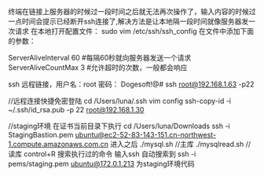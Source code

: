 终端在链接上服务器的时候过一段时间之后就无法再次操作了，输入内容的时候过一点时间会提示已经断开ssh连接了,解决方法是让本地隔一段时间就像服务器发一次请求
在本地打开配置文件：
sudo vim /etc/ssh/ssh_config
在文件中添加下面的参数：

ServerAliveInterval 60 #每隔60秒就向服务器发送一个请求
ServerAliveCountMax 3  #允许超时的次数，一般都会响应

ssh 远程链接，用户名：root      密码： Dogesoft!@#
ssh root@192.168.1.63 -p22

//远程连接快捷免密登陆
cd /Users/luna/.ssh
vim config
ssh-copy-id -i ~/.ssh/id_rsa.pub -p 22 root@192.168.1.30

//staging环境
在证书当前目录下执行
cd /Users/luna/Downloads
ssh -i StagingBastion.pem ubuntu@ec2-52-83-143-151.cn-northwest-1.compute.amazonaws.com.cn
进入之后
./mysql.sh   //主库
./mysqlread.sh     //读库
control+R 搜索执行过的命令
输入ssh 自动搜索到 ssh -i pems/staging.pem ubuntu@172.0.1.213  为staging环境代码





